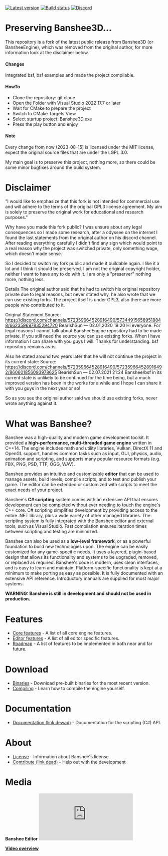 [![Latest version](https://img.shields.io/badge/latest-v0.4--dev-red.svg)](https://img.shields.io/badge/latest-v0.4--dev-red.svg) [![Build status](https://ci.appveyor.com/api/projects/status/v043naykgplkj42s?svg=true)](https://ci.appveyor.com/project/BearishSun/bansheeengine) [![Discord](https://img.shields.io/discord/572359664528916490.svg?logo=discord)](https://discord.gg/8Xyf5gF)

# Preserving Banshee3D...
This repository is a fork of the latest public release from Banshee3D (or BansheeEngine), which was removed from the original author, for more information look at the disclaimer below.

#### Changes
Integrated bsf, bsf examples and made the project compilable.

#### HowTo
- Clone the repository: git clone <url> <target>
- Open the Folder with Visual Studio 2022 17.7 or later
- Wait for CMake to prepare the project
- Switch to CMake Targets View
- Select startup project: Banshee3D.exe
- Press the play button and enjoy

#### Note
Every change from now (2023-08-15) is licensed under the MIT license, expect the original source files that are under the LGPL 3.0.

My main goal is to preserve this project, nothing more, so there could be some minor bugfixes around the build system.

# Disclaimer

"I would like to emphasize that this fork is not intended for commercial use and will adhere to the terms of the original GPL3 license agreement. My aim is solely to preserve the original work for educational and research purposes."

Why have you made this fork public?
I was unsure about any legal consequences so I made some research, after a odyssee on the internet I found the last statements from the original author on his discord channel. After reading everything carefully I didn't find any sign which would point to a real reason why the project was switched private, only something wage, which doesn't made sense.

So I decided to switch my fork public and made it buildable again. I like it a lot and I think it should be preserved. I am not the original copyright holder, neither I want to have any to do with it. I am only a "preserver" nothing more, nothing less.

Details
The original author said that he had to switch his original repository private due to legal reasons, but never stated why, he also wrote that we can use existing forks. The project itself is under GPL3, also there are more people who contributed to it.

Original Statement
Source: https://discord.com/channels/572359664528916490/573449156589518848/662359697835294720
BearishSun — 02.01.2020 19:20
Hi everyone. For legal reasons I cannot talk about BansheeEngine repository had to be made private. If you still need the source you can use existing forks. When I have information I can share with you guys I will. Thanks for understanding. bsf repository remains as-is.

Also he stated around two years later that he will not continue the project in its current state:
Source: https://discord.com/channels/572359664528916490/572359664528916492/860601856093978625
BearishSun — 02.07.2021 21:24
Banshee/bsf in its current state is unlikely to be continued for the time being, but a much improved version has been in the works for a while and I hope I can share it with you guys in the next year or so!

So as you see the original author said we should use existing forks, never wrote anything against it.

# What was Banshee? 
Banshee was a high-quality and modern game development toolkit. It provided a **high-performance, multi-threaded game engine** written in C++14. The engine includes math and utility libraries, Vulkan, DirectX 11 and OpenGL support, handles common tasks such as input, GUI, physics, audio, animation and scripting, and supports many popular resource formats (e.g. FBX, PNG, PSD, TTF, OGG, WAV).

Banshee provides an intuitive and customizable **editor** that can be used to manage assets, build levels, compile scripts, and to test and publish your game. The editor can be extended or customized with scripts to meet the exact needs of your project.

Banshee's **C# scripting** system comes with an extensive API that ensures development can be completed without ever needing to touch the engine's C++ core. C# scripting simplifies development by providing access to the entire .NET library, plus a wide variety of other managed libraries. The scripting system is fully integrated with the Banshee editor and external tools, such as Visual Studio. Fast compilation ensures iteration times between scripting and testing are minimized.

Banshee can also be used as a **low-level framework**, or as a powerful foundation to build new technologies upon. The engine can be easily customized for any game-specific needs. It uses a layered, plugin-based design that allows its functionality and systems to be upgraded, removed, or replaced as required. Banshee's code is modern, uses clean interfaces, and is easy to learn and maintain. Platform-specific functionality is kept at a minimum to make porting as easy as possible. It is fully documented with an extensive API reference. Introductory manuals are supplied for most major systems.

**WARNING: Banshee is still in development and should not be used in production.**

# Features
* [Core features](https://github.com/OmniVortexStudios/BansheeEngine/blob/master/Source/bsf/Documentation/GitHub/features.md) - A list of all core engine features.
* [Editor features](https://github.com/OmniVortexStudios/BansheeEngine/blob/master/Documentation/GitHub/features.md) - A list of all editor specific features.
* [Roadmap](https://github.com/OmniVortexStudios/BansheeEngine/blob/master/Source/bsf/Documentation/GitHub/roadmap.md) - A list of features to be implemented in both near and far future. 

# Download
* [Binaries](https://github.com/OmniVortexStudios/BansheeEngine/blob/master/Documentation/GitHub/install.md) - Download pre-built binaries for the most recent version.
* [Compiling](https://github.com/OmniVortexStudios/BansheeEngine/blob/master/Documentation/GitHub/compiling.md) - Learn how to compile the engine yourself.

# Documentation
* [Documentation (link dewad)](https://github.com/larioteo/BansheeEngine/ReadMe.md) - Documentation for the scripting (C#) API.

# About
* [License](https://github.com/OmniVortexStudios/BansheeEngine/blob/master/Documentation/GitHub/license.md) - Information about Banshee's license.
* [Contribute (link dead)](https://github.com/larioteo/BansheeEngine/ReadMe.md) - Help out with the development

# Media
**Banshee Editor**
![Banshee Editor (link dead)](https://github.com/larioteo/BansheeEngine/ReadMe.md "Banshee Editor")

[**Video overview**](https://youtu.be/WJsYOyCXGEU)
